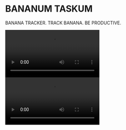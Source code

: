 # BANANUM TASKUM

BANANA TRACKER. TRACK BANANA. BE PRODUCTIVE.

![video 1](./.github/video1.webm)
![video 2](./.github/video2.webm)
